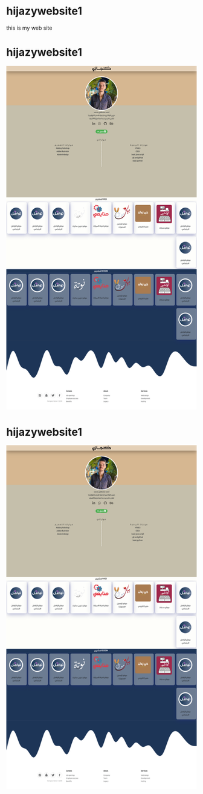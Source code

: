 # hijazywebsite1
this is my web site

# hijazywebsite1
![image](https://github.com/Hijazi01/Hijazi-Website/blob/main/images/PAGE%20PC.png)

# hijazywebsite1
![image](https://raw.githubusercontent.com/Hijazi01/Hijazi-Website/main/images/PAGE%20PC.png)